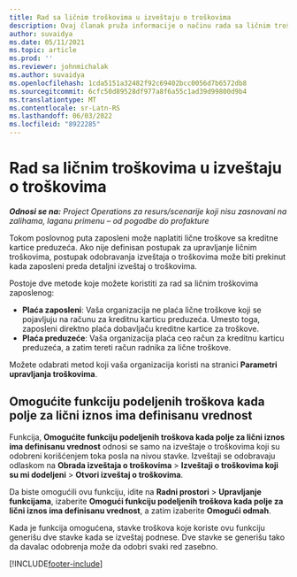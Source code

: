 ```yaml
---
title: Rad sa ličnim troškovima u izveštaju o troškovima
description: Ovaj članak pruža informacije o načinu rada sa ličnim troškovima zaposlenih tokom putovanja u poslovne svrhe.
author: suvaidya
ms.date: 05/11/2021
ms.topic: article
ms.prod: ''
ms.reviewer: johnmichalak
ms.author: suvaidya
ms.openlocfilehash: 1cda5151a32482f92c69402bcc0056d7b6572db8
ms.sourcegitcommit: 6cfc50d89528df977a8f6a55c1ad39d99800d9b4
ms.translationtype: MT
ms.contentlocale: sr-Latn-RS
ms.lasthandoff: 06/03/2022
ms.locfileid: "8922285"
---
```

# <a name="work-with-personal-expenses-on-an-expense-report"></a>Rad sa ličnim troškovima u izveštaju o troškovima

_**Odnosi se na:** Project Operations za resurs/scenarije koji nisu zasnovani na zalihama, laganu primenu – od pogodbe do profakture_

Tokom poslovnog puta zaposleni može naplatiti lične troškove sa kreditne kartice preduzeća. Ako nije definisan postupak za upravljanje ličnim troškovima, postupak odobravanja izveštaja o troškovima može biti prekinut kada zaposleni preda detaljni izveštaj o troškovima.

Postoje dve metode koje možete koristiti za rad sa ličnim troškovima zaposlenog:

  - **Plaća zaposleni**: Vaša organizacija ne plaća lične troškove koji se pojavljuju na računu za kreditnu karticu preduzeća. Umesto toga, zaposleni direktno plaća dobavljaču kreditne kartice za troškove. 
  - **Plaća preduzeće**: Vaša organizacija plaća ceo račun za kreditnu karticu preduzeća, a zatim tereti račun radnika za lične troškove.

Možete odabrati metod koji vaša organizacija koristi na stranici **Parametri upravljanja troškovima**.


## <a name="enable-split-expense-function-when-personal-amount-field-has-value-defined"></a>Omogućite funkciju podeljenih troškova kada polje za lični iznos ima definisanu vrednost

Funkcija, **Omogućite funkciju podeljenih troškova kada polje za lični iznos ima definisanu vrednost** odnosi se samo na izveštaje o troškovima koji su odobreni korišćenjem toka posla na nivou stavke. Izveštaji se odobravaju odlaskom na **Obrada izveštaja o troškovima** > **Izveštaji o troškovima koji su mi dodeljeni** > **Otvori izveštaj o troškovima**. 

Da biste omogućili ovu funkciju, idite na **Radni prostori** > **Upravljanje funkcijama**, izaberite **Omogući funkciju podeljenih troškova kada polje za lični iznos ima definisanu vrednost**, a zatim izaberite **Omogući odmah**. 

Kada je funkcija omogućena, stavke troškova koje koriste ovu funkciju generišu dve stavke kada se izveštaj podnese. Dve stavke se generišu tako da davalac odobrenja može da odobri svaki red zasebno.


[!INCLUDE[footer-include](../includes/footer-banner.md)]
